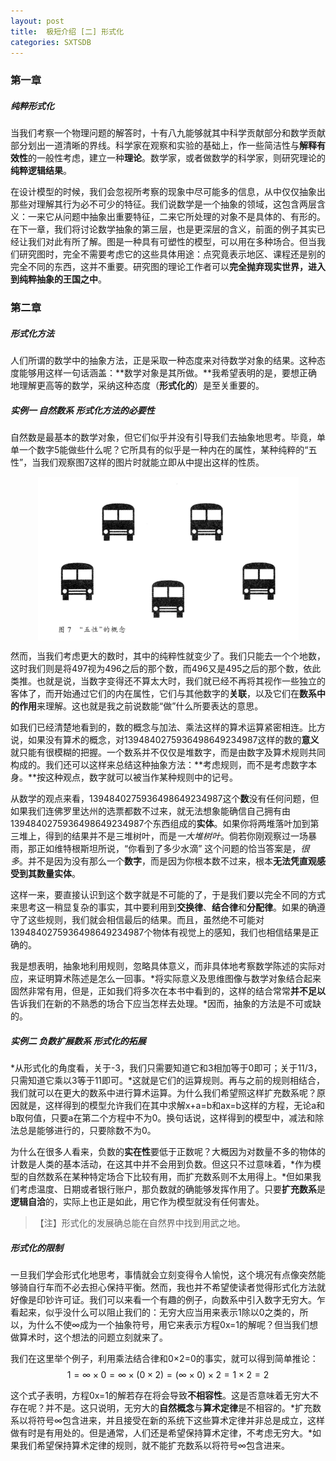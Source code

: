 ```yaml
---
layout: post
title:  极短介绍 [二] 形式化
categories: SXTSDB
---
```


### 第一章

##### 纯粹形式化

当我们考察一个物理问题的解答时，十有八九能够就其中科学贡献部分和数学贡献部分划出一道清晰的界线。科学家在观察和实验的基础上，作一些简洁性与**解释有效性**的一般性考虑，建立一种**理论**。数学家，或者做数学的科学家，则研究理论的**纯粹逻辑结果**。

在设计模型的时候，我们会忽视所考察的现象中尽可能多的信息，从中仅仅抽象出那些对理解其行为必不可少的特征。我们说数学是一个抽象的领域，这包含两层含义：一来它从问题中抽象出重要特征，二来它所处理的对象不是具体的、有形的。在下一章，我们将讨论数学抽象的第三层，也是更深层的含义，前面的例子其实已经让我们对此有所了解。图是一种具有可塑性的模型，可以用在多种场合。但当我们研究图时，完全不需要考虑它的这些具体用途：点究竟表示地区、课程还是别的完全不同的东西，这并不重要。研究图的理论工作者可以**完全抛弃现实世界，进入到纯粹抽象的王国之中**。

### 第二章

##### 形式化方法

人们所谓的数学中的抽象方法，正是采取一种态度来对待数学对象的结果。这种态度能够用这样一句话涵盖：**数学对象是其所做。**我希望表明的是，要想正确地理解更高等的数学，采纳这种态度（**形式化的**）是至关重要的。

##### 实例一 自然数系 形式化方法的必要性

自然数是最基本的数学对象，但它们似乎并没有引导我们去抽象地思考。毕竟，单单一个数字5能做些什么呢？它所具有的似乎是一种内在的属性，某种纯粹的“五性”，当我们观察图7这样的图片时就能立即从中提出这样的性质。

<img style="display: block; margin: 0 auto;" src="/assets/pictures/“五性”的概念.png" />

然而，当我们考虑更大的数时，其中的纯粹性就变少了。我们只能去一个个地数，这时我们则是将497视为496之后的那个数，而496又是495之后的那个数，依此类推。也就是说，当数字变得还不算太大时，我们就已经不再将其视作一些独立的客体了，而开始通过它们的内在属性，它们与其他数字的**关联**，以及它们在**数系中的作用**来理解。这也就是我之前说数能“做”什么所要表达的意思。

如我们已经清楚地看到的，数的概念与加法、乘法这样的算术运算紧密相连。比方说，如果没有算术的概念，对1394840275936498649234987这样的数的**意义**就只能有很模糊的把握。一个数系并不仅仅是堆数字，而是由数字及算术规则共同构成的。我们还可以这样来总结这种抽象方法：**考虑规则，而不是考虑数字本身。**按这种观点，数字就可以被当作某种规则中的记号。

从数学的观点来看，1394840275936498649234987这个**数**没有任何问题，但如果我们连佛罗里达州的选票都数不过来，就无法想象能确信自己拥有由1394840275936498649234987个东西组成的**实体**。如果你将两堆落叶加到第三堆上，得到的结果并不是三堆树叶，而是*一大堆树叶*。倘若你刚观察过一场暴雨，那正如维特根斯坦所说，“你看到了多少水滴” 这个问题的恰当答案是，*很多*。并不是因为没有那么一个**数字**，而是因为你根本数不过来，根本**无法凭直观感受到其数量实体**。

这样一来，要直接认识到这个数字就是不可能的了，于是我们要以完全不同的方式来思考这一稍显复杂的事实，其中要利用到**交换律**、**结合律**和**分配律**。如果的确遵守了这些规则，我们就会相信最后的结果。而且，虽然绝不可能对1394840275936498649234987个物体有视觉上的感知，我们也相信结果是正确的。

我是想表明，抽象地利用规则，忽略具体意义，而非具体地考察数学陈述的实际对应，来证明算术陈述是怎么一回事。*将实际意义及思维图像与数学对象结合起来固然非常有用，但是，正如我们将多次在本书中看到的，这样的结合常常**并不足以**告诉我们在新的不熟悉的场合下应当怎样去处理。*因而，抽象的方法是不可或缺的。

##### 实例二 负数扩展数系 形式化的拓展

*从形式化的角度看，关于-3，我们只需要知道它和3相加等于0即可；关于11/3，只需知道它乘以3等于11即可。*这就是它们的运算规则。再与之前的规则相结合，我们就可以在更大的数系中进行算术运算。为什么我们希望照这样扩充数系呢？原因就是，这样得到的模型允许我们在其中求解x+a=b和ax=b这样的方程，无论a和b取何值，只要a在第二个方程中不为0。换句话说，这样得到的模型中，减法和除法总是能够进行的，只要除数不为0。

为什么在很多人看来，负数的**实在性**要低于正数呢？大概因为对数量不多的物体的计数是人类的基本活动，在这其中并不会用到负数。但这只不过意味着，*作为模型的自然数系在某种特定场合下比较有用，而扩充数系则不太用得上。*但如果我们考虑温度、日期或者银行账户，那负数就的确能够发挥作用了。只要**扩充数系**是**逻辑自洽**的，实际上也正是如此，用它作为模型就没有任何害处。

>【注】形式化的发展确总能在自然界中找到用武之地。

##### 形式化的限制

一旦我们学会形式化地思考，事情就会立刻变得令人愉悦，这个境况有点像突然能够骑自行车而不必去担心保持平衡。然而，我也并不希望使读者觉得形式化方法就好像是印钞许可证。我们可以来看一个有趣的例子，向数系中引入数字无穷大。乍看起来，似乎没什么可以阻止我们的：无穷大应当用来表示1除以0之类的，所以，为什么不使∞成为一个抽象符号，用它来表示方程0x=1的解呢？但当我们想做算术时，这个想法的问题立刻就来了。

我们在这里举个例子，利用乘法结合律和0×2=0的事实，就可以得到简单推论：$$ 1=∞×0=∞×(0×2)=(∞×0)×2=1×2=2 $$

这个式子表明，方程0x=1的解若存在将会导致**不相容性**。这是否意味着无穷大不存在呢？并不是。这只说明，无穷大的**自然概念**与**算术定律**是不相容的。*扩充数系以将符号∞包含进来，并且接受在新的系统下这些算术定律并非总是成立，这样做有时是有用处的。但是通常，人们还是希望保持算术定律，不考虑无穷大。*如果我们希望保持算术定律的规则，就不能扩充数系以将符号∞包含进来。

